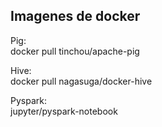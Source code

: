
## Imagenes de docker   

Pig:  
docker pull tinchou/apache-pig

Hive:  
docker pull nagasuga/docker-hive  

Pyspark:  
jupyter/pyspark-notebook  
